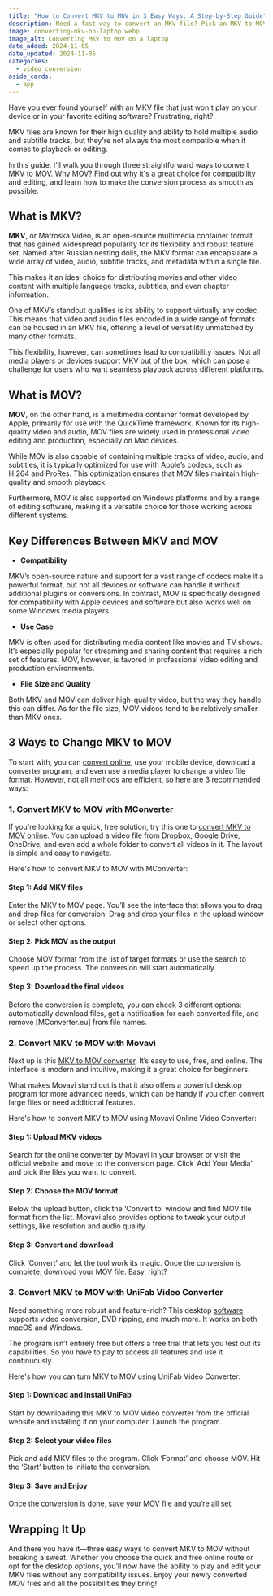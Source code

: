 ```yaml
---
title: "How to Convert MKV to MOV in 3 Easy Ways: A Step-by-Step Guide"
description: Need a fast way to convert an MKV file? Pick an MKV to MOV converter that suits your needs and follow these simple steps to get the job done.
image: converting-mkv-on-laptop.webp
image_alt: Converting MKV to MOV on a laptop
date_added: 2024-11-05
date_updated: 2024-11-05
categories:
  - video_conversion
aside_cards:
  - app
---
```


Have you ever found yourself with an MKV file that just won't play on your device or in your favorite editing software? Frustrating, right? 

MKV files are known for their high quality and ability to hold multiple audio and subtitle tracks, but they're not always the most compatible when it comes to playback or editing. 

In this guide, I'll walk you through three straightforward ways to convert MKV to MOV. Why MOV? Find out why it's a great choice for compatibility and editing, and learn how to make the conversion process as smooth as possible.

## What is MKV?

**MKV**, or Matroska Video, is an open-source multimedia container format that has gained widespread popularity for its flexibility and robust feature set. Named after Russian nesting dolls, the MKV format can encapsulate a wide array of video, audio, subtitle tracks, and metadata within a single file. 

This makes it an ideal choice for distributing movies and other video content with multiple language tracks, subtitles, and even chapter information.

One of MKV’s standout qualities is its ability to support virtually any codec. This means that video and audio files encoded in a wide range of formats can be housed in an MKV file, offering a level of versatility unmatched by many other formats. 

This flexibility, however, can sometimes lead to compatibility issues. Not all media players or devices support MKV out of the box, which can pose a challenge for users who want seamless playback across different platforms.

## What is MOV?

**MOV**, on the other hand, is a multimedia container format developed by Apple, primarily for use with the QuickTime framework. Known for its high-quality video and audio, MOV files are widely used in professional video editing and production, especially on Mac devices. 

While MOV is also capable of containing multiple tracks of video, audio, and subtitles, it is typically optimized for use with Apple’s codecs, such as H.264 and ProRes. This optimization ensures that MOV files maintain high-quality and smooth playback. 

Furthermore, MOV is also supported on Windows platforms and by a range of editing software, making it a versatile choice for those working across different systems.

## Key Differences Between MKV and MOV

* **Compatibility**

MKV’s open-source nature and support for a vast range of codecs make it a powerful format, but not all devices or software can handle it without additional plugins or conversions. In contrast, MOV is specifically designed for compatibility with Apple devices and software but also works well on some Windows media players.

* **Use Case**

MKV is often used for distributing media content like movies and TV shows. It’s especially popular for streaming and sharing content that requires a rich set of features. MOV, however, is favored in professional video editing and production environments.

* **File Size and Quality**

Both MKV and MOV can deliver high-quality video, but the way they handle this can differ. As for the file size, MOV videos tend to be relatively smaller than MKV ones.

## 3 Ways to Change MKV to MOV

To start with, you can [convert online](https://mconverter.eu/blog/files_and_formats_to_convert_with_online_converter/), use your mobile device, download a converter program, and even use a media player to change a video file format. However, not all methods are efficient, so here are 3 recommended ways:

### 1. Convert MKV to MOV with MConverter

If you're looking for a quick, free solution, try this one to [convert MKV to MOV online](https://mconverter.eu/convert/mkv/mov/). You can upload a video file from Dropbox, Google Drive, OneDrive, and even add a whole folder to convert all videos in it. The layout is simple and easy to navigate.

Here's how to convert MKV to MOV with MConverter:

#### Step 1: Add MKV files

Enter the MKV to MOV page. You’ll see the interface that allows you to drag and drop files for conversion. Drag and drop your files in the upload window or select other options.

#### Step 2: Pick MOV as the output

Choose MOV format from the list of target formats or use the search to speed up the process. The conversion will start automatically.

#### Step 3: Download the final videos

Before the conversion is complete, you can check 3 different options: automatically download files, get a notification for each converted file, and remove \[MConverter.eu\] from file names.

### 2. Convert MKV to MOV with Movavi

Next up is this [MKV to MOV converter](https://www.movavi.com/video-converter/convert-mkv-to-mov.html). It’s easy to use, free, and online. The interface is modern and intuitive, making it a great choice for beginners. 

What makes Movavi stand out is that it also offers a powerful desktop program for more advanced needs, which can be handy if you often convert large files or need additional features. 

Here's how to convert MKV to MOV using Movavi Online Video Converter:

#### Step 1: Upload MKV videos

Search for the online converter by Movavi in your browser or visit the official website and move to the conversion page. Click ‘Add Your Media’ and pick the files you want to convert.

#### Step 2: Choose the MOV format

Below the upload button, click the ‘Convert to’ window and find MOV file format from the list. Movavi also provides options to tweak your output settings, like resolution and audio quality.

#### Step 3: Convert and download

Click ‘Convert’ and let the tool work its magic. Once the conversion is complete, download your MOV file. Easy, right?

### 3. Convert MKV to MOV with UniFab Video Converter

Need something more robust and feature-rich? This desktop <a href="https://www.dvdfab.cn/unifab-ai.htm?trackid=resource_normal_banner_productbtn" target="_blank" rel="nofollow noopener">software</a> supports video conversion, DVD ripping, and much more. It works on both macOS and Windows.

The program isn’t entirely free but offers a free trial that lets you test out its capabilities. So you have to pay to access all features and use it continuously. 

Here's how you can turn MKV to MOV using UniFab Video Converter:

#### Step 1: Download and install UniFab

Start by downloading this MKV to MOV video converter from the official website and installing it on your computer. Launch the program.

#### Step 2: Select your video files

Pick and add MKV files to the program. Click ‘Format’ and choose MOV. Hit the ‘Start’ button to initiate the conversion.

#### Step 3: Save and Enjoy

Once the conversion is done, save your MOV file and you’re all set.

## Wrapping It Up

And there you have it—three easy ways to convert MKV to MOV without breaking a sweat. Whether you choose the quick and free online route or opt for the desktop options, you’ll now have the ability to play and edit your MKV files without any compatibility issues. Enjoy your newly converted MOV files and all the possibilities they bring!